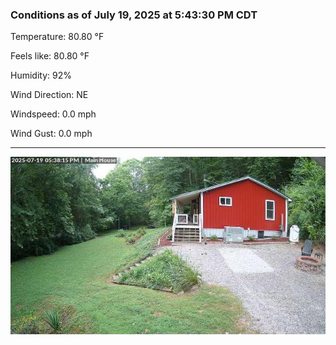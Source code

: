 ### Conditions as of July 19, 2025 at 5:43:30 PM CDT 

Temperature: 80.80 &deg;F

Feels like: 80.80 &deg;F

Humidity: 92%

Wind Direction: NE

Windspeed: 0.0 mph

Wind Gust: 0.0 mph

---

<img src="./images/latest.jpeg"/>

